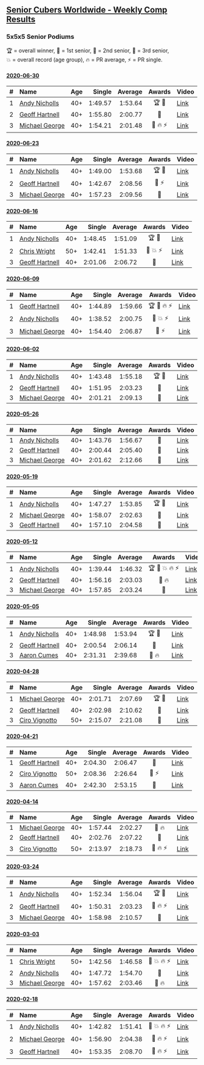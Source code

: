 <style>table {white-space: nowrap;}</style>

## [Senior Cubers Worldwide - Weekly Comp Results](/scw-comp/results/)
### 5x5x5 Senior Podiums
<span style="white-space: nowrap;">🏆 = overall winner</span>, <span style="white-space: nowrap;">🥇 = 1st senior</span>, <span style="white-space: nowrap;">🥈 = 2nd senior</span>, <span style="white-space: nowrap;">🥉 = 3rd senior</span>, <span style="white-space: nowrap;">💥 = overall record (age group)</span>, <span style="white-space: nowrap;">🔥 = PR average</span>, <span style="white-space: nowrap;">⚡ = PR single</span>.

#### [2020-06-30](../../results/2020-06-30/555.md)

| # | Name | Age | Single | Average | Awards | Video |
| :--: | :-- | :--: | --: | --: | :--: | :-- |
| 1 | [Andy Nicholls](../../persons/andy_nicholls/555.md) | 40+ | 1:49.57 | 1:53.64 | 🏆 🥇 | [Link](https://www.facebook.com/events/284746466306313?view=permalink&id=285158792931747) |
| 2 | [Geoff Hartnell](../../persons/geoff_hartnell/555.md) | 40+ | 1:55.80 | 2:00.77 | 🥈 | [Link](https://www.facebook.com/events/284746466306313?view=permalink&id=287501402697486) |
| 3 | [Michael George](../../persons/michael_george/555.md) | 40+ | 1:54.21 | 2:01.48 | 🥉 🔥 ⚡ | [Link](https://www.facebook.com/events/284746466306313?view=permalink&id=289855159128777) |

#### [2020-06-23](../../results/2020-06-23/555.md)

| # | Name | Age | Single | Average | Awards | Video |
| :--: | :-- | :--: | --: | --: | :--: | :-- |
| 1 | [Andy Nicholls](../../persons/andy_nicholls/555.md) | 40+ | 1:49.00 | 1:53.68 | 🏆 🥇 | [Link](https://www.facebook.com/events/268636114456043?view=permalink&id=280096353310019) |
| 2 | [Geoff Hartnell](../../persons/geoff_hartnell/555.md) | 40+ | 1:42.67 | 2:08.56 | 🥈 ⚡ | [Link](https://www.facebook.com/events/268636114456043?view=permalink&id=270237950962526) |
| 3 | [Michael George](../../persons/michael_george/555.md) | 40+ | 1:57.23 | 2:09.56 | 🥉 | [Link](https://www.facebook.com/events/268636114456043?view=permalink&id=281284263191228) |

#### [2020-06-16](../../results/2020-06-16/555.md)

| # | Name | Age | Single | Average | Awards | Video |
| :--: | :-- | :--: | --: | --: | :--: | :-- |
| 1 | [Andy Nicholls](../../persons/andy_nicholls/555.md) | 40+ | 1:48.45 | 1:51.09 | 🏆 🥇 | [Link](https://www.facebook.com/events/256188575607890?view=permalink&id=258505805376167) |
| 2 | [Chris Wright](../../persons/chris_wright/555.md) | 50+ | 1:42.41 | 1:51.33 | 🥈 💥 ⚡ | [Link](https://www.facebook.com/events/256188575607890?view=permalink&id=257123418847739) |
| 3 | [Geoff Hartnell](../../persons/geoff_hartnell/555.md) | 40+ | 2:01.06 | 2:06.72 | 🥉 | [Link](https://www.facebook.com/events/256188575607890?view=permalink&id=257650645461683) |

#### [2020-06-09](../../results/2020-06-09/555.md)

| # | Name | Age | Single | Average | Awards | Video |
| :--: | :-- | :--: | --: | --: | :--: | :-- |
| 1 | [Geoff Hartnell](../../persons/geoff_hartnell/555.md) | 40+ | 1:44.89 | 1:59.66 | 🏆 🥇 🔥 ⚡ | [Link](https://www.facebook.com/events/1130228284009045?view=permalink&id=1131991020499438) |
| 2 | [Andy Nicholls](../../persons/andy_nicholls/555.md) | 40+ | 1:38.52 | 2:00.75 | 🥈 💥 ⚡ | [Link](https://www.facebook.com/events/1130228284009045?view=permalink&id=1131119780586562) |
| 3 | [Michael George](../../persons/michael_george/555.md) | 40+ | 1:54.40 | 2:06.87 | 🥉 ⚡ | [Link](https://www.facebook.com/events/1130228284009045?view=permalink&id=1135087346856472) |

#### [2020-06-02](../../results/2020-06-02/555.md)

| # | Name | Age | Single | Average | Awards | Video |
| :--: | :-- | :--: | --: | --: | :--: | :-- |
| 1 | [Andy Nicholls](../../persons/andy_nicholls/555.md) | 40+ | 1:43.48 | 1:55.18 | 🏆 🥇 | [Link](https://www.facebook.com/events/573401076937046?view=permalink&id=573751206902033) |
| 2 | [Geoff Hartnell](../../persons/geoff_hartnell/555.md) | 40+ | 1:51.95 | 2:03.23 | 🥈 | [Link](https://www.facebook.com/events/573401076937046?view=permalink&id=575080210102466) |
| 3 | [Michael George](../../persons/michael_george/555.md) | 40+ | 2:01.21 | 2:09.13 | 🥉 | [Link](https://www.facebook.com/events/573401076937046?view=permalink&id=575258266751327) |

#### [2020-05-26](../../results/2020-05-26/555.md)

| # | Name | Age | Single | Average | Awards | Video |
| :--: | :-- | :--: | --: | --: | :--: | :-- |
| 1 | [Andy Nicholls](../../persons/andy_nicholls/555.md) | 40+ | 1:43.76 | 1:56.67 | 🥇 | [Link](https://www.facebook.com/events/637852836799991?view=permalink&id=639280209990587) |
| 2 | [Geoff Hartnell](../../persons/geoff_hartnell/555.md) | 40+ | 2:00.44 | 2:05.40 | 🥈 | [Link](https://www.facebook.com/events/637852836799991?view=permalink&id=639012983350643) |
| 3 | [Michael George](../../persons/michael_george/555.md) | 40+ | 2:01.62 | 2:12.66 | 🥉 | [Link](https://www.facebook.com/events/637852836799991?view=permalink&id=641058739812734) |

#### [2020-05-19](../../results/2020-05-19/555.md)

| # | Name | Age | Single | Average | Awards | Video |
| :--: | :-- | :--: | --: | --: | :--: | :-- |
| 1 | [Andy Nicholls](../../persons/andy_nicholls/555.md) | 40+ | 1:47.27 | 1:53.85 | 🏆 🥇 | [Link](https://www.facebook.com/events/201300894172579?view=permalink&id=202113550757980) |
| 2 | [Michael George](../../persons/michael_george/555.md) | 40+ | 1:58.07 | 2:02.63 | 🥈 | [Link](https://www.facebook.com/events/201300894172579?view=permalink&id=202491050720230) |
| 3 | [Geoff Hartnell](../../persons/geoff_hartnell/555.md) | 40+ | 1:57.10 | 2:04.58 | 🥉 | [Link](https://www.facebook.com/events/201300894172579?view=permalink&id=202443604058308) |

#### [2020-05-12](../../results/2020-05-12/555.md)

| # | Name | Age | Single | Average | Awards | Video |
| :--: | :-- | :--: | --: | --: | :--: | :-- |
| 1 | [Andy Nicholls](../../persons/andy_nicholls/555.md) | 40+ | 1:39.44 | 1:46.32 | 🏆 🥇 💥 🔥 ⚡ | [Link](https://www.facebook.com/events/276138643524223?view=permalink&id=276779116793509) |
| 2 | [Geoff Hartnell](../../persons/geoff_hartnell/555.md) | 40+ | 1:56.16 | 2:03.03 | 🥈 🔥 | [Link](https://www.facebook.com/events/276138643524223?view=permalink&id=277677353370352) |
| 3 | [Michael George](../../persons/michael_george/555.md) | 40+ | 1:57.85 | 2:03.24 | 🥉 | [Link](https://www.facebook.com/events/276138643524223?view=permalink&id=280314056440015) |

#### [2020-05-05](../../results/2020-05-05/555.md)

| # | Name | Age | Single | Average | Awards | Video |
| :--: | :-- | :--: | --: | --: | :--: | :-- |
| 1 | [Andy Nicholls](../../persons/andy_nicholls/555.md) | 40+ | 1:48.98 | 1:53.94 | 🏆 🥇 | [Link](https://www.facebook.com/events/557526585195168?view=permalink&id=558596165088210) |
| 2 | [Geoff Hartnell](../../persons/geoff_hartnell/555.md) | 40+ | 2:00.54 | 2:06.14 | 🥈 | [Link](https://www.facebook.com/events/557526585195168?view=permalink&id=559113201703173) |
| 3 | [Aaron Cumes](../../persons/aaron_cumes/555.md) | 40+ | 2:31.31 | 2:39.68 | 🥉 🔥 | [Link](https://www.facebook.com/events/557526585195168?view=permalink&id=558964438384716) |

#### [2020-04-28](../../results/2020-04-28/555.md)

| # | Name | Age | Single | Average | Awards | Video |
| :--: | :-- | :--: | --: | --: | :--: | :-- |
| 1 | [Michael George](../../persons/michael_george/555.md) | 40+ | 2:01.71 | 2:07.69 | 🏆 🥇 | [Link](https://www.facebook.com/events/543220986391837?view=permalink&id=545736689473600) |
| 2 | [Geoff Hartnell](../../persons/geoff_hartnell/555.md) | 40+ | 2:02.98 | 2:10.62 | 🥈 | [Link](https://www.facebook.com/events/543220986391837?view=permalink&id=546335199413749) |
| 3 | [Ciro Vignotto](../../persons/ciro_vignotto/555.md) | 50+ | 2:15.07 | 2:21.08 | 🥉 | [Link](https://www.facebook.com/events/543220986391837?view=permalink&id=543799589667310) |

#### [2020-04-21](../../results/2020-04-21/555.md)

| # | Name | Age | Single | Average | Awards | Video |
| :--: | :-- | :--: | --: | --: | :--: | :-- |
| 1 | [Geoff Hartnell](../../persons/geoff_hartnell/555.md) | 40+ | 2:04.30 | 2:06.47 | 🥇 | [Link](https://www.facebook.com/events/538096063773916?view=permalink&id=542682863315236) |
| 2 | [Ciro Vignotto](../../persons/ciro_vignotto/555.md) | 50+ | 2:08.36 | 2:26.64 | 🥈 ⚡ | [Link](https://www.facebook.com/ciro.vignotto/videos/10221784538578284) |
| 3 | [Aaron Cumes](../../persons/aaron_cumes/555.md) | 40+ | 2:42.30 | 2:53.15 | 🥉 | [Link](https://www.facebook.com/events/538096063773916?view=permalink&id=539523343631188) |

#### [2020-04-14](../../results/2020-04-14/555.md)

| # | Name | Age | Single | Average | Awards | Video |
| :--: | :-- | :--: | --: | --: | :--: | :-- |
| 1 | [Michael George](../../persons/michael_george/555.md) | 40+ | 1:57.44 | 2:02.27 | 🥇 🔥 | [Link](https://www.facebook.com/events/1400953806773430?view=permalink&id=1402162106652600) |
| 2 | [Geoff Hartnell](../../persons/geoff_hartnell/555.md) | 40+ | 2:02.76 | 2:07.22 | 🥈 | [Link](https://www.facebook.com/events/1400953806773430?view=permalink&id=1403512099850934) |
| 3 | [Ciro Vignotto](../../persons/ciro_vignotto/555.md) | 50+ | 2:13.97 | 2:18.73 | 🥉 🔥 ⚡ | [Link](https://www.facebook.com/events/1400953806773430?view=permalink&id=1402097503325727) |

#### [2020-03-24](../../results/2020-03-24/555.md)

| # | Name | Age | Single | Average | Awards | Video |
| :--: | :-- | :--: | --: | --: | :--: | :-- |
| 1 | [Andy Nicholls](../../persons/andy_nicholls/555.md) | 40+ | 1:52.34 | 1:56.04 | 🏆 🥇 | [Link](https://www.facebook.com/events/5078365835514885?view=permalink&id=5098987150119420) |
| 2 | [Geoff Hartnell](../../persons/geoff_hartnell/555.md) | 40+ | 1:50.31 | 2:03.23 | 🥈 🔥 ⚡ | [Link](https://www.facebook.com/events/5078365835514885?view=permalink&id=5101262129891922) |
| 3 | [Michael George](../../persons/michael_george/555.md) | 40+ | 1:58.98 | 2:10.57 | 🥉 | [Link](https://www.facebook.com/events/5078365835514885?view=permalink&id=5095441573807311) |

#### [2020-03-03](../../results/2020-03-03/555.md)

| # | Name | Age | Single | Average | Awards | Video |
| :--: | :-- | :--: | --: | --: | :--: | :-- |
| 1 | [Chris Wright](../../persons/chris_wright/555.md) | 50+ | 1:42.56 | 1:46.58 | 🥇 💥 🔥 ⚡ | [Link](https://www.facebook.com/events/2637344919882558?view=permalink&id=2639952702955113) |
| 2 | [Andy Nicholls](../../persons/andy_nicholls/555.md) | 40+ | 1:47.72 | 1:54.70 | 🥈 | [Link](https://www.facebook.com/events/2637344919882558?view=permalink&id=2639058019711248) |
| 3 | [Michael George](../../persons/michael_george/555.md) | 40+ | 1:57.62 | 2:03.46 | 🥉 🔥 | [Link](https://www.facebook.com/events/2637344919882558?view=permalink&id=2639967129620337) |

#### [2020-02-18](../../results/2020-02-18/555.md)

| # | Name | Age | Single | Average | Awards | Video |
| :--: | :-- | :--: | --: | --: | :--: | :-- |
| 1 | [Andy Nicholls](../../persons/andy_nicholls/555.md) | 40+ | 1:42.82 | 1:51.41 | 🥇 💥 🔥 ⚡ | [Link](https://www.facebook.com/events/538921670053895?view=permalink&id=539067020039360) |
| 2 | [Michael George](../../persons/michael_george/555.md) | 40+ | 1:56.90 | 2:04.38 | 🥈 🔥 ⚡ | [Link](https://www.facebook.com/events/538921670053895?view=permalink&id=539655733313822) |
| 3 | [Geoff Hartnell](../../persons/geoff_hartnell/555.md) | 40+ | 1:53.35 | 2:08.70 | 🥉 🔥 ⚡ | [Link](https://www.facebook.com/events/538921670053895?view=permalink&id=540734073205988) |


<!-- Global site tag (gtag.js) - Google Analytics -->
<script async src="https://www.googletagmanager.com/gtag/js?id=UA-86348435-3"></script>
<script>window.dataLayer = window.dataLayer || []; function gtag() {dataLayer.push(arguments);} gtag('js', new Date()); gtag('config', 'UA-86348435-3');</script>
